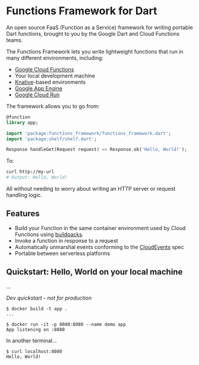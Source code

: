 # Functions Framework for Dart

An open source FaaS (Function as a Service) framework for writing portable Dart functions,
brought to you by the Google Dart and Cloud Functions teams.

The Functions Framework lets you write lightweight functions that run in many
different environments, including:

*   [Google Cloud Functions](https://cloud.google.com/functions/)
*   Your local development machine
*   [Knative](https://github.com/knative/)-based environments
*   [Google App Engine](https://cloud.google.com/appengine/docs/go/)
*   [Google Cloud Run](https://cloud.google.com/run/docs/quickstarts/build-and-deploy)

The framework allows you to go from:

```dart
@function
library app;

import 'package:functions_framework/functions_framework.dart';
import 'package:shelf/shelf.dart';

Response handleGet(Request request) => Response.ok('Hello, World!');
```

To:

```sh
curl http://my-url
# Output: Hello, World!
```

All without needing to worry about writing an HTTP server or request
handling logic.

## Features

*   Build your Function in the same container environment used by Cloud Functions using [buildpacks](https://github.com/GoogleCloudPlatform/buildpacks).
*   Invoke a function in response to a request
*   Automatically unmarshal events conforming to the
    [CloudEvents](https://cloudevents.io/) spec
*   Portable between serverless platforms

## Quickstart: Hello, World on your local machine
...

*Dev quickstart - not for production*

```shell
$ docker build -t app .
...

$ docker run -it -p 8080:8080 --name demo app
App listening on :8080
```

In another terminal...

```shell
$ curl localhost:8080
Hello, World!

```
